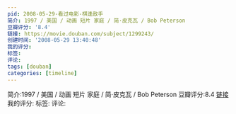```yaml
---
pid: 2008-05-29-看过电影-棋逢敌手
简介: 1997 / 美国 / 动画 短片 家庭 / 简·皮克瓦 / Bob Peterson
豆瓣评分: '8.4'
链接: https://movie.douban.com/subject/1299243/
创建时间: '2008-05-29 13:40:48'
我的评分:
标签:
评论:
tags: [douban]
categories: [timeline]
---
```

简介:1997 / 美国 / 动画 短片 家庭 / 简·皮克瓦 / Bob Peterson
豆瓣评分:8.4
[链接](https://movie.douban.com/subject/1299243/)
我的评分:
标签:
评论:
